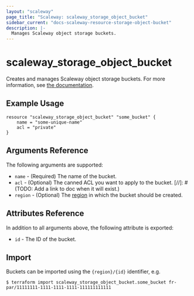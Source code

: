 ```yaml
---
layout: "scaleway"
page_title: "Scaleway: scaleway_storage_object_bucket"
sidebar_current: "docs-scaleway-resource-storage-object-bucket"
description: |-
  Manages Scaleway object storage buckets.
---
```


# scaleway_storage_object_bucket

Creates and manages Scaleway object storage buckets. For more information, see [the documentation](https://www.scaleway.com/en/docs/object-storage-feature/).

## Example Usage

```hcl
resource "scaleway_storage_object_bucket" "some_bucket" {
    name = "some-unique-name"
    acl = "private"
}
```

## Arguments Reference

The following arguments are supported:

* `name` - (Required) The name of the bucket.
* `acl` - (Optional) The canned ACL you want to apply to the bucket.
[//]: # (TODO: Add a link to doc when it will exist.)
* `region` - (Optional) The [region](https://developers.scaleway.com/en/quickstart/#region-definition) in which the bucket should be created.

## Attributes Reference

In addition to all arguments above, the following attribute is exported:
	
* `id` - The ID of the bucket.
	


## Import

Buckets can be imported using the `{region}/{id}` identifier, e.g.

```
$ terraform import scaleway_storage_object_bucket.some_bucket fr-par/11111111-1111-1111-1111-111111111111
```
